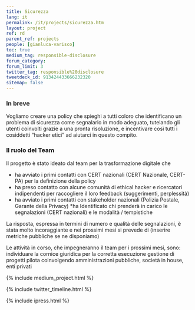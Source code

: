 ```yaml
---
title: Sicurezza
lang: it
permalink: /it/projects/sicurezza.htm
layout: project
ref: rd
parent_ref: projects
people: [gianluca-varisco]
toc: true
medium_tag: responsible-disclosure
forum_category: 
forum_limit: 3
twitter_tag: responsible%20disclosure
tweetdeck_id: 913424433666232320
sitemap: false
---
```


### In breve

Vogliamo creare una policy che spieghi a tutti coloro che identificano un problema di sicurezza come segnalarlo in modo adeguato, tutelando gli utenti coinvolti grazie a una pronta risoluzione, e incentivare così tutti i cosiddetti “hacker etici” ad aiutarci in questo compito. 


### Il ruolo del Team

Il progetto è stato ideato dal  team per la trasformazione digitale che 
* ha  avviato i primi contatti con CERT nazionali (CERT Nazionale, CERT-PA) per la definizione della policy
* ha preso contatto con alcune comunità di ethical hacker e ricercatori indipendenti per raccogliere il loro feedback (suggerimenti, perplessità)
* ha avviato  i primi contatti con stakeholder nazionali (Polizia Postale, Garante della Privacy)
*ha Identificato chi prenderà in carico le segnalazioni (CERT nazionali) e le modalità / tempistiche
 

La risposta, espressa in termini di numero e qualità delle segnalazioni,  è stata molto incoraggiante e nei prossimi mesi si prevede di (inserire metriche pubbliche se ne disponiamo)
 

Le attività in corso, che impegneranno il team per i prossimi mesi, sono:
individuare   la cornice giuridica per la corretta esecuzione 
gestione di progetti pilota coinvolgendo amministrazioni pubbliche, società in house, enti privati


{% include medium_project.html %}

{% include twitter_timeline.html %}

{% include ipress.html %}
<div id="content-ipress" data-key="01e87bed-f52e-4d6d-af32-c4ea59fd300a" data-lang="it" data-size="100" data-tag="11"></div>
<script type="text/javascript" src="/js/ipress.js"></script>

